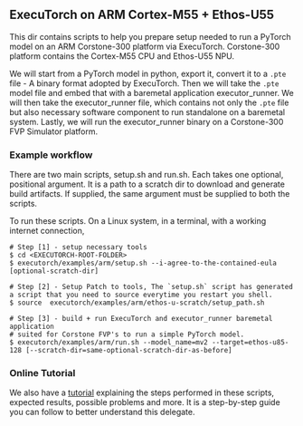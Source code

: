 ## ExecuTorch on ARM Cortex-M55 + Ethos-U55

This dir contains scripts to help you prepare setup needed to run a PyTorch
model on an ARM Corstone-300 platform via ExecuTorch. Corstone-300 platform
contains the Cortex-M55 CPU and Ethos-U55 NPU.

We will start from a PyTorch model in python, export it, convert it to a `.pte`
file - A binary format adopted by ExecuTorch. Then we will take the `.pte`
model file and embed that with a baremetal application executor_runner. We will
then take the executor_runner file, which contains not only the `.pte` file but
also necessary software component to run standalone on a baremetal system.
Lastly, we will run the executor_runner binary on a Corstone-300 FVP Simulator
platform.

### Example workflow

There are two main scripts, setup.sh and run.sh. Each takes one optional,
positional argument. It is a path to a scratch dir to download and generate
build artifacts. If supplied, the same argument must be supplied to both the scripts.

To run these scripts. On a Linux system, in a terminal, with a working internet connection,
```
# Step [1] - setup necessary tools
$ cd <EXECUTORCH-ROOT-FOLDER>
$ executorch/examples/arm/setup.sh --i-agree-to-the-contained-eula [optional-scratch-dir]

# Step [2] - Setup Patch to tools, The `setup.sh` script has generated a script that you need to source everytime you restart you shell. 
$ source  executorch/examples/arm/ethos-u-scratch/setup_path.sh

# Step [3] - build + run ExecuTorch and executor_runner baremetal application
# suited for Corstone FVP's to run a simple PyTorch model.
$ executorch/examples/arm/run.sh --model_name=mv2 --target=ethos-u85-128 [--scratch-dir=same-optional-scratch-dir-as-before]
```

### Online Tutorial

We also have a [tutorial](https://pytorch.org/executorch/stable/executorch-arm-delegate-tutorial.html) explaining the steps performed in these
scripts, expected results, possible problems and more. It is a step-by-step guide
you can follow to better understand this delegate.
